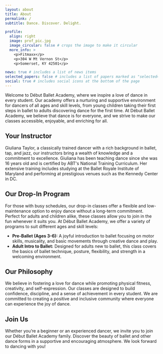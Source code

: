 ```yaml
---
layout: about
title: About
permalink: /
subtitle: Dance. Discover. Delight.

profile:
  align: right
  image: prof_pic.jpg
  image_circular: false # crops the image to make it circular
  more_info: >
    <p>Fitmaxx</p>
    <p>304 W Mt Vernon St</p>
    <p>Somerset, KY 42501</p>

news: true # includes a list of news items
selected_papers: false # includes a list of papers marked as "selected={true}"
social: true # includes social icons at the bottom of the page
---
```


Welcome to Début Ballet Academy, where we inspire a love of dance in every student. Our academy offers a nurturing and supportive environment for dancers of all ages and skill levels, from young children taking their first steps in ballet to adults discovering dance for the first time. At Début Ballet Academy, we believe that dance is for everyone, and we strive to make our classes accessible, enjoyable, and enriching for all.

## Your Instructor
Giuliana Taylor, a classically trained dancer with a rich background in ballet, tap, and jazz, our instructors bring a wealth of knowledge and a commitment to excellence. Giuliana has been teaching dance since she was 16 years old and is certified by ABT's National Training Curriculum. Her extensive training includes studying at the Ballet Royale Institute of Maryland and performing at prestigious venues such as the Kennedy Center in DC.

## Our Drop-In Program
For those with busy schedules, our drop-in classes offer a flexible and low-maintenance option to enjoy dance without a long-term commitment. Perfect for adults and children alike, these classes allow you to join in the fun whenever it suits you.
At Début Ballet Academy, we offer a variety of programs to suit different ages and skill levels:

- **Pre-Ballet (Ages 3-6):** A joyful introduction to ballet focusing on motor skills, musicality, and basic movements through creative dance and play.
- **Adult Intro to Ballet:** Designed for adults new to ballet, this class covers the basics of ballet technique, posture, flexibility, and strength in a welcoming environment.

## Our Philosophy
We believe in fostering a love for dance while promoting physical fitness, creativity, and self-expression. Our classes are designed to build confidence, discipline, and a sense of achievement in every student. We are committed to creating a positive and inclusive community where everyone can experience the joy of dance.

## Join Us
Whether you’re a beginner or an experienced dancer, we invite you to join our Début Ballet Academy family. Discover the beauty of ballet and other dance forms in a supportive and encouraging atmosphere. We look forward to dancing with you!
